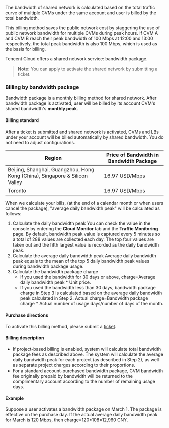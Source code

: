 
<!--Before reading this document, you need to learn about Tencent Cloud CVM's [Overview of Billing Methods for Public Network]().
This document describes the billing methods in shared network. For more information on the billing methods in exclusive network, please see [Billing of Exclusive Public Network]().-->

The bandwidth of shared network is calculated based on the total traffic curve of multiple CVMs under the same account and user is billed by the total bandwidth.

This billing method saves the public network cost by staggering the use of public network bandwidth for multiple CVMs during peak hours. If CVM A and CVM B reach their peak bandwidth of 100 Mbps at 12:00 and 13:00 respectively, the total peak bandwidth is also 100 Mbps, which is used as the basis for billing.

Tencent Cloud offers a shared network service: bandwidth package.

>**Note:**
>You can apply to activate the shared network by submitting a ticket.


### Billing by bandwidth package
Bandwidth package is a monthly billing method for shared network. After bandwidth package is activated, user will be billed by its account CVM's shared bandwidth's **monthly peak**.

#### Billing standard
After a ticket is submitted and shared network is activated, CVMs and LBs under your account will be billed automatically by shared bandwidth. You do not need to adjust configurations.

| Region | Price of Bandwidth in Bandwidth Package |
|---------|---------|
| Beijing, Shanghai, Guangzhou, Hong Kong (China), Singapore & Silicon Valley | 16.97 USD/Mbps |
| Toronto | 16.97 USD/Mbps |

When we calculate your bills, (at the end of a calendar month or when users cancel the package),  "average daily bandwidth peak" will be calculated as follows:
1. Calculate the daily bandwidth peak
You can check the value in the console by entering the **Cloud Monitor** tab and the **Traffic Monitoring** page. By default,  bandwidth peak value is captured every 5 minutes so a total of 288 values are collected each day. The top four values are taken out and the fifth largest value is recorded as the daily bandwidth peak.
2. Calculate the average daily bandwidth peak
Average daily bandwidth peak equals to the mean of the top 5 daily bandwidth peak values during bandwidth package usage.
3. Calculate the bandwidth package charge
	- If you used the bandwidth for  30 days or above,  charge=Average daily bandwidth peak * Unit price.
	- If you used the bandwidth less than 30 days, bandwidth package charge in Step 3 is calculated based on the average daily bandwidth peak calculated in Step 2. Actual charge=Bandwidth package charge * Actual number of usage days/number of days of the month.



#### Purchase directions
To activate this billing method, please submit a [ticket](https://console.cloud.tencent.com/workorder/category/create?level1_id=6&level2_id=7&level1_name=%E8%AE%A1%E7%AE%97%E4%B8%8E%E7%BD%91%E7%BB%9C&level2_name=%E4%BA%91%E6%9C%8D%E5%8A%A1%E5%99%A8%20CVM).

#### Billing description
- If project-based billing is enabled, system will calculate total bandwidth package fees as described above. The system will calculate the average daily bandwidth peak for each project (as described in Step 2), as well as separate project charges according to their proportions.
- For a standard account-purchased bandwidth package, CVM bandwidth fee originally prepaid by bandwidth will be returned to the complimentary account according to the number of remaining usage days.

#### Example
Suppose a user activates a bandwidth package on March 1. The package is effective on the purchase day. If the actual average daily bandwidth peak for March is 120 Mbps, then charge=120*108=12,960 CNY.



